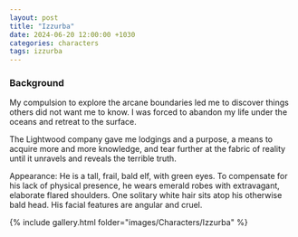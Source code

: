 ```yaml
---
layout: post
title: "Izzurba"
date: 2024-06-20 12:00:00 +1030
categories: characters
tags: izzurba
---
```

### Background
My compulsion to explore the arcane boundaries led me to discover things others did not want me to know. I was forced to abandon my life under the oceans and retreat to the surface.

The Lightwood company gave me lodgings and a purpose, a means to acquire more and more knowledge, and tear further at the fabric of reality until it unravels and reveals the terrible truth.

Appearance:
He is a tall, frail, bald elf, with green eyes.
To compensate for his lack of physical presence, he wears emerald robes with extravagant, elaborate flared shoulders.
One solitary white hair sits atop his otherwise bald head.
His facial features are angular and cruel.


{% include gallery.html folder="images/Characters/Izzurba" %}